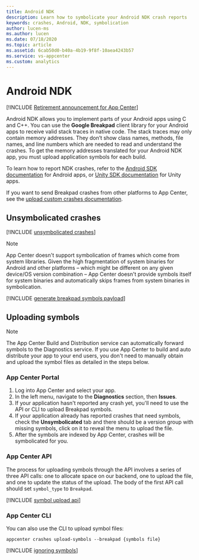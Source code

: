 ```yaml
---
title: Android NDK
description: Learn how to symbolicate your Android NDK crash reports
keywords: crashes, Android, NDK, symbolication
author: lucen-ms
ms.author: lucen
ms.date: 07/18/2020
ms.topic: article
ms.assetid: 6cab50d0-b40a-4b19-9f8f-10aea4243b57
ms.service: vs-appcenter
ms.custom: analytics
---
```


# Android NDK

[!INCLUDE [Retirement announcement for App Center](../includes/retirement.md)]

Android NDK allows you to implement parts of your Android apps using C and C++. You can use the **Google Breakpad** client library for your Android apps to receive valid stack traces in native code. The stack traces may only contain memory addresses. They don’t show class names, methods, file names, and line numbers which are needed to read and understand the crashes. To get the memory addresses translated for your Android NDK app, you must upload application symbols for each build.

To learn how to report NDK crashes, refer to the [Android SDK documentation](~/sdk/crashes/android.md#reporting-ndk-crashes) for Android apps, or [Unity SDK documentation](~/sdk/crashes/unity.md#reporting-ndk-crashes) for Unity apps.

If you want to send Breakpad crashes from other platforms to App Center, see the [upload custom crashes documentation](~/diagnostics/upload-crashes.md#upload-a-breakpad-crash-log-and-minidump).

## Unsymbolicated crashes

[!INCLUDE [unsymbolicated crashes](includes/unsymbolicated-crashes.md)]

> [!NOTE]
> App Center doesn't support symbolication of frames which come from system libraries.
> Given the high fragmentation of system binaries for Android and other platforms – which might be different on any given device/OS version combination – App Center doesn't provide symbols itself for system binaries and automatically skips frames from system binaries in symbolication.

[!INCLUDE [generate breakpad symbols payload](includes/generate-breakpad-symbols-payload.md)]

## Uploading symbols
> [!NOTE]
> The App Center Build and Distribution service can automatically forward symbols to the Diagnostics service. If you use App Center to build and auto distribute your app to your end users, you don't need to manually obtain and upload the symbol files as detailed in the steps below.

### App Center Portal

1. Log into App Center and select your app.
1. In the left menu, navigate to the **Diagnostics** section, then **Issues**.
1. If your application hasn't reported any crash yet, you'll need to use the API or CLI to upload Breakpad symbols.
1. If your application already has reported crashes that need symbols, check the **Unsymbolicated** tab and there should be a version group with missing symbols, click on it to reveal the menu to upload the file.
1. After the symbols are indexed by App Center, crashes will be symbolicated for you.

### App Center API

The process for uploading symbols through the API involves a series of three API calls: one to allocate space on our backend, one to upload the file, and one to update the status of the upload. The body of the first API call should set `symbol_type` to `Breakpad`.

[!INCLUDE [symbol upload api](includes/symbol-upload-api.md)]

### App Center CLI
You can also use the CLI to upload symbol files:

```shell
appcenter crashes upload-symbols --breakpad {symbols file}
```

[!INCLUDE [ignoring symbols](includes/ignoring-symbols.md)]
